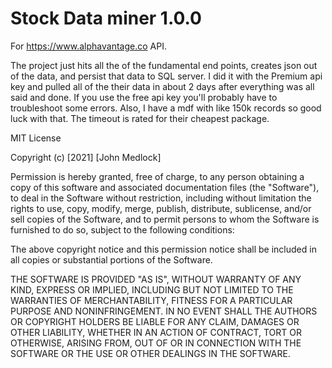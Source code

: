 # Stock Data miner 1.0.0

For https://www.alphavantage.co API. 

The project just hits all the of the fundamental end points, creates json out of the data, and persist that data to SQL server. I did it with the Premium api key and pulled all of the their data in about 2 days after everything was all said and done. If you use the free api key you'll probably have to troubleshoot some errors. Also, I have a mdf with like 150k records so good luck with that. The timeout is rated for their cheapest package.

MIT License

Copyright (c) [2021] [John Medlock]

Permission is hereby granted, free of charge, to any person obtaining a copy
of this software and associated documentation files (the "Software"), to deal
in the Software without restriction, including without limitation the rights
to use, copy, modify, merge, publish, distribute, sublicense, and/or sell
copies of the Software, and to permit persons to whom the Software is
furnished to do so, subject to the following conditions:

The above copyright notice and this permission notice shall be included in all
copies or substantial portions of the Software.

THE SOFTWARE IS PROVIDED "AS IS", WITHOUT WARRANTY OF ANY KIND, EXPRESS OR
IMPLIED, INCLUDING BUT NOT LIMITED TO THE WARRANTIES OF MERCHANTABILITY,
FITNESS FOR A PARTICULAR PURPOSE AND NONINFRINGEMENT. IN NO EVENT SHALL THE
AUTHORS OR COPYRIGHT HOLDERS BE LIABLE FOR ANY CLAIM, DAMAGES OR OTHER
LIABILITY, WHETHER IN AN ACTION OF CONTRACT, TORT OR OTHERWISE, ARISING FROM,
OUT OF OR IN CONNECTION WITH THE SOFTWARE OR THE USE OR OTHER DEALINGS IN THE
SOFTWARE.
